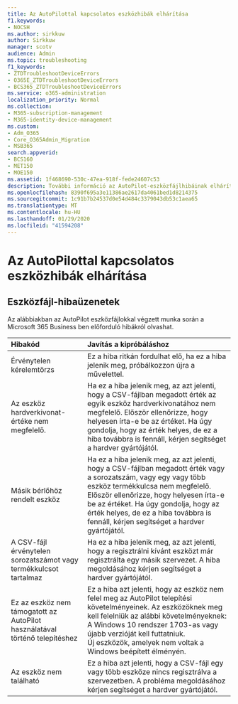 ```yaml
---
title: Az AutoPilottal kapcsolatos eszközhibák elhárítása
f1.keywords:
- NOCSH
ms.author: sirkkuw
author: Sirkkuw
manager: scotv
audience: Admin
ms.topic: troubleshooting
f1_keywords:
- ZTDTroubleshootDeviceErrors
- O365E_ZTDTroubleshootDeviceErrors
- BCS365_ZTDTroubleshootDeviceErrors
ms.service: o365-administration
localization_priority: Normal
ms.collection:
- M365-subscription-management
- M365-identity-device-management
ms.custom:
- Adm_O365
- Core_O365Admin_Migration
- MSB365
search.appverid:
- BCS160
- MET150
- MOE150
ms.assetid: 1f468690-530c-47ea-918f-fede24607c53
description: További információ az AutoPilot-eszközfájlhibáinak elhárításáról.
ms.openlocfilehash: 8390f695a3e11386ae2617da4061bed1d8214375
ms.sourcegitcommit: 1c91b7b24537d0e54d484c3379043db53c1aea65
ms.translationtype: MT
ms.contentlocale: hu-HU
ms.lasthandoff: 01/29/2020
ms.locfileid: "41594208"
---
```

# <a name="troubleshoot-autopilot-device-errors"></a>Az AutoPilottal kapcsolatos eszközhibák elhárítása

## <a name="device-file-error-messages"></a>Eszközfájl-hibaüzenetek

Az alábbiakban az AutoPilot eszközfájlokkal végzett munka során a Microsoft 365 Business ben előforduló hibákról olvashat. 
  
|**Hibakód**|**Javítás a kipróbáláshoz**|
|:-----|:-----|
|Érvénytelen kérelemtörzs  <br/> |Ez a hiba ritkán fordulhat elő, ha ez a hiba jelenik meg, próbálkozzon újra a művelettel.  <br/> |
|Az eszköz hardverkivonat-értéke nem megfelelő.  <br/> |Ha ez a hiba jelenik meg, az azt jelenti, hogy a CSV-fájlban megadott érték az egyik eszköz hardverkivonatához nem megfelelő. Először ellenőrizze, hogy helyesen írta-e be az értéket. Ha úgy gondolja, hogy az érték helyes, de ez a hiba továbbra is fennáll, kérjen segítséget a hardver gyártójától.  <br/> |
|Másik bérlőhöz rendelt eszköz  <br/> |Ha ez a hiba jelenik meg, az azt jelenti, hogy a CSV-fájlban megadott érték vagy a sorozatszám, vagy egy vagy több eszköz termékkulcsa nem megfelelő. Először ellenőrizze, hogy helyesen írta-e be az értéket. Ha úgy gondolja, hogy az érték helyes, de ez a hiba továbbra is fennáll, kérjen segítséget a hardver gyártójától.  <br/> |
|A CSV-fájl érvénytelen sorozatszámot vagy termékkulcsot tartalmaz  <br/> |Ha ez a hiba jelenik meg, az azt jelenti, hogy a regisztrálni kívánt eszközt már regisztrálta egy másik szervezet. A hiba megoldásához kérjen segítséget a hardver gyártójától.  <br/> |
|Ez az eszköz nem támogatott az AutoPilot használatával történő telepítéshez  <br/> | Ez a hiba azt jelenti, hogy az eszköz nem felel meg az AutoPilot telepítési követelményeinek. Az eszközöknek meg kell felelniük az alábbi követelményeknek:  <br/>  A Windows 10 rendszer 1703-as vagy újabb verzióját kell futtatniuk.  <br/>  Új eszközök, amelyek nem voltak a Windows beépített élményén.  <br/> |
|Az eszköz nem található  <br/> |Ez a hiba azt jelenti, hogy a CSV-fájl egy vagy több eszköze nincs regisztrálva a szervezetben. A probléma megoldásához kérjen segítséget a hardver gyártójától.  <br/> |
